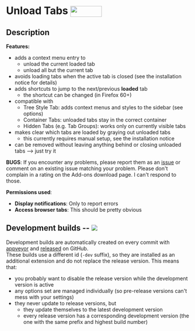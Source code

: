 
# Unload Tabs <sub><a href="https://addons.mozilla.org/firefox/addon/unload-tabs/"><img src="./images/get-ff-ext.png" width="86" height="30"></a></sub>

## Description
<!-- this HTML can be copied as the AMO description -->

<strong>Features:</strong>
<ul>
	<li> adds a context menu entry to <ul>
		<li> unload the current loaded tab </li>
		<li> unload all but the current tab </li>
	</ul></li>
	<li> avoids loading tabs when the active tab is closed (see the installation notice for details) </li>
	<li> adds shortcuts to jump to the next/previous <b>loaded</b> tab <ul>
		<li> the shortcut can be changed (in Firefox 60+) </li>
	</ul></li>
	<li> compatible with <ul>
		<li> Tree Style Tab: adds context menus and styles to the sidebar (see options) </li>
		<li> Container Tabs: unloaded tabs stay in the correct container </li>
		<li> Hidden Tabs (e.g. Tab Groups): works only on currently visible tabs </li>
	</ul></li>
	<li> makes clear which tabs are loaded by graying out unloaded tabs<ul>
		<li> this currently requires manual setup, see the installation notice </li>
	</ul></li>
	<li> can be removed without leaving anything behind or closing unloaded tabs --> just try it </li>
</ul>

<b>BUGS</b>:
If you encounter any problems, please report them as an <a href="https://github.com/NiklasGollenstede/unload-tabs/issues">issue</a> or comment on an existing issue matching your problem. Please don't complain in a rating on the Add-ons download page. I can't respond to those.

<b>Permissions used</b>:<ul>
	<li> <b>Display notifications</b>: Only to report errors </li>
	<li> <b>Access browser tabs</b>: This should be pretty obvious </li>
</ul>


## Development builds -- ![](https://ci.appveyor.com/api/projects/status/github/NiklasGollenstede/unload-tabs?svg=true)

Development builds are automatically created on every commit with [appveyor](https://ci.appveyor.com/project/NiklasGollenstede/unload-tabs/history) and [released](https://github.com/NiklasGollenstede/epub-creator/releases) on GitHub.\
These builds use a different id (`-dev` suffix), so they are installed as an additional extension and do not replace the release version. This means that:
 * you probably want to disable the release version while the development version is active
 * any options set are managed individually (so pre-release versions can't mess with your settings)
 * they never update to release versions, but
    * they update themselves to the latest development version
    * every release version has a corresponding development version (the one with the same prefix and highest build number)
